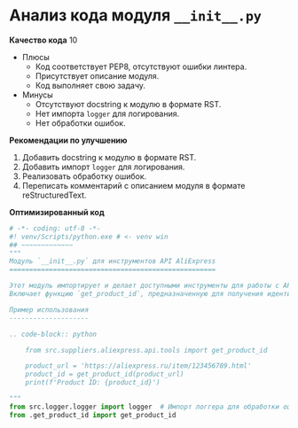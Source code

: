 # Анализ кода модуля `__init__.py`

**Качество кода**
10
- Плюсы
    - Код соответствует PEP8, отсутствуют ошибки линтера.
    - Присутствует описание модуля.
    - Код выполняет свою задачу.
- Минусы
    - Отсутствуют docstring к модулю в формате RST.
    - Нет импорта `logger` для логирования.
    - Нет обработки ошибок.

**Рекомендации по улучшению**
1. Добавить docstring к модулю в формате RST.
2. Добавить импорт `logger` для логирования.
3. Реализовать обработку ошибок.
4. Переписать комментарий с описанием модуля в формате reStructuredText.

**Оптимизированный код**
```python
# -*- coding: utf-8 -*-
#! venv/Scripts/python.exe # <- venv win
## ~~~~~~~~~~~~~
"""
Модуль `__init__.py` для инструментов API AliExpress
====================================================

Этот модуль импортирует и делает доступными инструменты для работы с API AliExpress.
Включает функцию `get_product_id`, предназначенную для получения идентификатора товара.

Пример использования
--------------------

.. code-block:: python

    from src.suppliers.aliexpress.api.tools import get_product_id

    product_url = 'https://aliexpress.ru/item/123456789.html'
    product_id = get_product_id(product_url)
    print(f'Product ID: {product_id}')

"""
from src.logger.logger import logger  # Импорт логгера для обработки ошибок
from .get_product_id import get_product_id

```